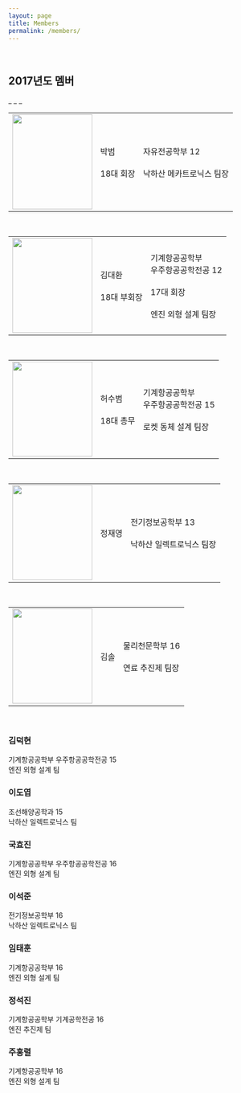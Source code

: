 ```yaml
---
layout: page
title: Members
permalink: /members/
---
```

<br/>
<h2>2017년도 멤버</h2>
_ _ _
<br/>

<table>
<tr><td>
<img src="https://github.com/hsb6350/hanaro.github.io/blob/master/assets/logo/parkbeom.PNG?raw=true" width="159" height="189"/>
</td><td align="left">박범<br/><br/>18대 회장</td><td style="border:left:solid 1px;">자유전공학부 12<br/><br/>낙하산 메카트로닉스 팀장</td></tr></table><br/>

<table>
<tr><td>
<img src="https://github.com/hsb6350/hanaro.github.io/blob/master/assets/logo/parkbeom.PNG?raw=true" width="159" height="189"/>
</td><td align="left">김대환<br/><br/>18대 부회장</td><td>기계항공공학부<br/>우주항공공학전공 12<br/><br/>17대 회장<br/><br/>엔진 외형 설계 팀장</td></tr></table><br/>

<table>
<tr><td>
<img src="https://github.com/hsb6350/hanaro.github.io/blob/master/assets/logo/parkbeom.PNG?raw=true" width="159" height="189"/>
</td><td align="left">허수범<br/><br/>18대 총무</td><td>기계항공공학부<br/>우주항공공학전공 15<br/><br/>로켓 동체 설계 팀장</td></tr></table><br/>

<table>
<tr><td>
<img src="https://github.com/hsb6350/hanaro.github.io/blob/master/assets/logo/parkbeom.PNG?raw=true" width="159" height="189"/>
</td><td align="left">정재영</td><td>전기정보공학부 13<br/><br/>낙하산 일렉트로닉스 팀장</td></tr></table><br/>

<table>
<tr><td>
<img src="https://github.com/hsb6350/hanaro.github.io/blob/master/assets/logo/parkbeom.PNG?raw=true" width="159" height="189"/>
</td><td align="left">김솔</td><td>물리천문학부 16<br/><br/>연료 추진제 팀장</td></tr></table><br/>

<h3>김덕현</h3>
기계항공공학부 우주항공공학전공 15<br/>
엔진 외형 설계 팀<br/>

<h3>이도엽</h3>
조선해양공학과 15<br/>
낙하산 일렉트로닉스 팀<br/>

<h3>국효진</h3>
기계항공공학부 우주항공공학전공 16<br/>
엔진 외형 설계 팀<br/>

<h3>이석준</h3>
전기정보공학부 16<br/>
낙하산 일렉트로닉스 팀<br/>

<h3>임태훈</h3>
기계항공공학부 16<br/>
엔진 외형 설계 팀<br/>

<h3>정석진</h3>
기계항공공학부 기계공학전공 16<br/>
엔진 추진제 팀<br/>

<h3>주홍렬</h3>
기계항공공학부 16<br/>
엔진 외형 설계 팀<br/>
